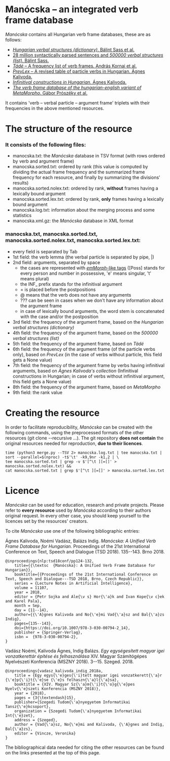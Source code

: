 # Manócska – an integrated verb frame database

_Manócska_ contains all Hungarian verb frame databases, these are as follows:

- [_Hungarian verbal structures (dictionary)_. Bálint Sass et al.](ige_szotar/README.en.md)
- [28 million syntactically parsed sentences and _500000 verbal structures (list)_. Bálint Sass.](isz/README.en.md)
- [_Tádé_ – A frequency list of verb frames. András Kornai et al.](tade/README.en.md)
- [_PrevLex_ – A revised table of particle verbs in Hungarian. Ágnes Kalivoda.](https://github.com/kagnes/prevlex/)
- [_Infinitival constructions in Hungarian_. Ágnes Kalivoda.](https://github.com/kagnes/infinitival_constructions)
- [_The verb frame database of the hungarian-english variant of MetaMorpho_. Gábor Prószéky et al.](MetaMorphoHuEn/README.en.md)

It contains 'verb – verbal particle – argument frame' triplets with their frequencies in the above mentioned resources.

# The structure of the resource

### It consists of the following files:

- manocska.txt: the _Manócska_ database in TSV format (with rows ordered by verb and argument frame)
- manocska.sorted.txt: ordered by rank (this value is computed by dividing the actual frame frequency and the summarized frame frequency for each resource, and finally by summarizing the divisions' results)
- manocska.sorted.nolex.txt: ordered by rank, __without__ frames having a lexically bound argument
- manocska.sorted.lex.txt: ordered by rank, __only__ frames having a lexically bound argument
- manocska.log.txt: information about the merging process and some statistics
- manocska.xml.gz: the _Manócska_ database in XML format

### manocska.txt, manocska.sorted.txt, manocska.sorted.nolex.txt, manocska.sorted.lex.txt:

- every field is separated by Tab
- 1st field: the verb lemma (the verbal particle is separated by pipe, |)
- 2nd field: arguments, separated by space
    - the cases are represented with [_emMorph_-like tags](https://e-magyar.hu/hu/textmodules/emmorph_codelist) ([Poss] stands for every person and number in possessive, 'e' means singular, 't' means plural)
    - the INF_ prefix stands for the infinitival argument
    - = is placed before the postpositions
    - @ means that the verb does not have any arguments
    - ??? can be seen in cases when we don't have any information about the argument frame
    - in case of lexically bound arguments, the word stem is concatenated with the case and/or the postposition
- 3rd field: the frequency of the argument frame, based on the _Hungarian verbal structures (dictionary)_
- 4th field: the frequency of the argument frame, based on the _500000 verbal structures (list)_
- 5th field: the frequency of the argument frame, based on _Tádé_
- 6th field: the frequency of the argument frame (of the particle verbs only), based on _PrevLex_ (in the case of verbs without particle, this field gets a None value)
- 7th field: the frequency of the argument frame by verbs having infinitival arguments, based on _Ágnes Kalivoda's collection_ (Infinitival constructions in Hungarian; in case of verbs without infinitival argument, this field gets a None value)
- 8th field:  the frequency of the argument frame, based on _MetaMorpho_
- 9th field: the rank value

# Creating the resource

In order to facilitate reproducibility, _Manócska_ can be created with the following commands, using the preprocessed formats of the other resources (git clone --recursive ...).
The git repository __does not contain__ the original resources needed for reproduction, __due to their licences__.

    time (python3 merge.py --TSV 2> manocska.log.txt | tee manocska.txt | sort --parallel=$(nproc) -t$'\t' -k9,9nr -k1,2 | \
    tee manocska.sorted.txt | grep -v $'[^\t ][=[]' > manocska.sorted.nolex.txt) &&
    cat manocska.sorted.txt | grep $'[^\t ][=[]' > manocska.sorted.lex.txt

# Licence

_Manócska_ can be used for education, research and private projects. Please refer to __every resource__ used by _Manócska_ according to their authors original request. In every other case, you should keep yourself to the licences set by the resources' creators.

To cite _Manócska_ use one of the following bibliographic entries:

Ágnes Kalivoda, Noémi Vadász, Balázs Indig. _Manócska: A Unified Verb Frame Database for Hungarian._ Proceedings of the 21st International Conference on Text, Speech and Dialogue (TSD 2018). 135--143. Brno 2018.

	@inproceedings{nlp:tsd18conf/pp124-132,
		title={{\textsc  {Manócska}: A Unified Verb Frame Database for Hungarian}},
		booktitle={{Proceedings of the 21st International Conference on Text, Speech and Dialogue---TSD 2018, Brno, Czech Republic}},
		series = {Lecture Notes in Artificial Intelligence},
		volume = 11107,
		year = 2018,
		editor = {Petr Sojka and Ale{\v s} Hor{\'a}k and Ivan Kope{\v c}ek and Karel Pala},
		month = Sep,
		day = {11--14},
		author={{\'A}gnes Kalivoda and No{\'e}mi Vad{\'a}sz and Bal{\'a}zs Indig},
		pages={135--143},
		doi={https://doi.org/10.1007/978-3-030-00794-2_14},
		publisher = {Springer-Verlag},
		isbn =  {978-3-030-00794-2},
	}

Vadász Noémi, Kalivoda Ágnes, Indig Balázs. _Egy egységesített magyar igei vonzatkerettár építése és felhasználása_ XIV. Magyar Számítógépes Nyelvészeti Konferencia (MSZNY 2018). 3--15. Szeged. 2018.

    @inproceedings{vadasz_kalivoda_indig_2018a,
        title = {Egy egys{\'e}ges{\'i}tett magyar igei vonzatkerett{\'a}r {\'e}p{\'i}t{\'e}se {\'e}s felhaszn{\'a}l{\'a}sa},
        booktitle = {XIV. Magyar Sz{\'a}m{\'i}t{\'o}g{\'e}pes Nyelv{\'e}szeti Konferencia (MSZNY 2018)},
        year = {2018},
        pages = {3{\textendash}15},
        publisher={Szegedi Tudom{\'a}nyegyetem Informatikai Tansz{\'e}kcsoport},
        organization = {Szegedi Tudom{\'a}nyegyetem Informatikai Int{\'e}zet},
        address = {Szeged},
        author = {Vad{\'a}sz, No{\'e}mi and Kalivoda, {\'A}gnes and Indig, Bal{\'a}zs},
        editor = {Vincze, Veronika}
    }

The bibliographical data needed for citing the other resources can be found on the links presented at the top of this page.

